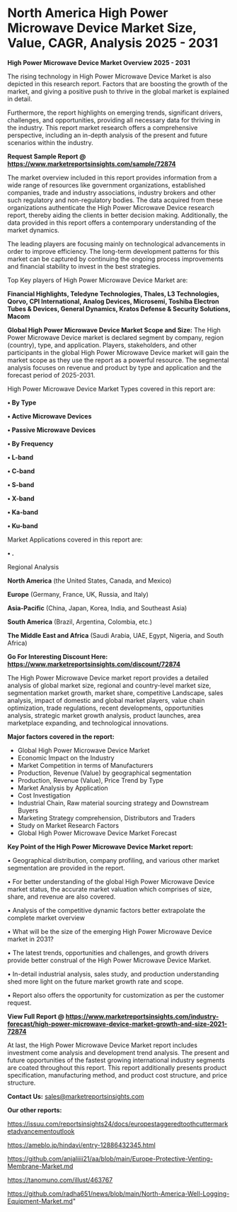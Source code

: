 # North America High Power Microwave Device Market Size, Value, CAGR, Analysis 2025 - 2031

<Strong> High Power Microwave Device Market Overview 2025 - 2031</strong>

The rising technology in High Power Microwave Device Market is also depicted in this research report. Factors that are boosting the growth of the market, and giving a positive push to thrive in the global market is explained in detail.

Furthermore, the report highlights on emerging trends, significant drivers, challenges, and opportunities, providing all necessary data for thriving in the industry. This report market research offers a comprehensive perspective, including an in-depth analysis of the present and future scenarios within the industry.

<strong>Request Sample Report @ <a href=https://www.marketreportsinsights.com/sample/72874>https://www.marketreportsinsights.com/sample/72874</a></strong>

The market overview included in this report provides information from a wide range of resources like government organizations, established companies, trade and industry associations, industry brokers and other such regulatory and non-regulatory bodies. The data acquired from these organizations authenticate the High Power Microwave Device research report, thereby aiding the clients in better decision making. Additionally, the data provided in this report offers a contemporary understanding of the market dynamics.

The leading players are focusing mainly on technological advancements in order to improve efficiency. The long-term development patterns for this market can be captured by continuing the ongoing process improvements and financial stability to invest in the best strategies.

Top Key players of High Power Microwave Device Market are:

<strong>Financial Highlights, Teledyne Technologies, Thales, L3 Technologies, Qorvo, CPI International, Analog Devices, Microsemi, Toshiba Electron Tubes & Devices, General Dynamics, Kratos Defense & Security Solutions, Macom</strong>

<strong><b>Global High Power Microwave Device Market Scope and Size:</b></strong>
The High Power Microwave Device market is declared segment by company, region (country), type, and application. Players, stakeholders, and other participants in the global High Power Microwave Device market will gain the market scope as they use the report as a powerful resource. The segmental analysis focuses on revenue and product by type and application and the forecast period of 2025-2031.

High Power Microwave Device Market Types covered in this report are:

<strong>• By Type

• Active Microwave Devices

• Passive Microwave Devices

• By Frequency

• L-band

• C-band

• S-band

• X-band

• Ka-band

• Ku-band</strong>

Market Applications covered in this report are:

<strong>• .</strong> 

Regional Analysis

<strong>North America</strong> (the United States, Canada, and Mexico)

<strong>Europe</strong> (Germany, France, UK, Russia, and Italy)

<strong>Asia-Pacific</strong> (China, Japan, Korea, India, and Southeast Asia)

<strong>South America</strong> (Brazil, Argentina, Colombia, etc.)

<strong>The Middle East and Africa</strong> (Saudi Arabia, UAE, Egypt, Nigeria, and South Africa)

<strong>Go For Interesting Discount Here: <a href=https://www.marketreportsinsights.com/discount/72874>https://www.marketreportsinsights.com/discount/72874</a></strong>

The High Power Microwave Device market report provides a detailed analysis of global market size, regional and country-level market size, segmentation market growth, market share, competitive Landscape, sales analysis, impact of domestic and global market players, value chain optimization, trade regulations, recent developments, opportunities analysis, strategic market growth analysis, product launches, area marketplace expanding, and technological innovations.

<strong><b>Major factors covered in the report:</b></strong>
<ul>
  <li>Global High Power Microwave Device Market </li>
  <li>Economic Impact on the Industry</li>
  <li>Market Competition in terms of Manufacturers</li>
  <li>Production, Revenue (Value) by geographical segmentation</li>
  <li>Production, Revenue (Value), Price Trend by Type</li>
  <li>Market Analysis by Application</li>
  <li>Cost Investigation</li>
  <li>Industrial Chain, Raw material sourcing strategy and Downstream Buyers</li>
  <li>Marketing Strategy comprehension, Distributors and Traders</li>
  <li>Study on Market Research Factors</li>
  <li>Global High Power Microwave Device Market Forecast</li>
</ul>

<strong><b>Key Point of the High Power Microwave Device Market report:</b></strong>

• Geographical distribution, company profiling, and various other market segmentation are provided in the report.

• For better understanding of the global High Power Microwave Device market status, the accurate market valuation which comprises of size, share, and revenue are also covered.

• Analysis of the competitive dynamic factors better extrapolate the complete market overview

• What will be the size of the emerging High Power Microwave Device market in 2031?

• The latest trends, opportunities and challenges, and growth drivers provide better construal of the High Power Microwave Device Market.

• In-detail industrial analysis, sales study, and production understanding shed more light on the future market growth rate and scope.

• Report also offers the opportunity for customization as per the customer request.

<strong><b>View Full Report @ <a href=https://www.marketreportsinsights.com/industry-forecast/high-power-microwave-device-market-growth-and-size-2021-72874>https://www.marketreportsinsights.com/industry-forecast/high-power-microwave-device-market-growth-and-size-2021-72874</a></b></strong>


At last, the High Power Microwave Device Market report includes investment come analysis and development trend analysis. The present and future opportunities of the fastest growing international industry segments are coated throughout this report. This report additionally presents product specification, manufacturing method, and product cost structure, and price structure.

<strong>Contact Us:</strong>
sales@marketreportsinsights.com

<strong>Our other reports:</strong>

<a href=https://issuu.com/reportsinsights24/docs/europestaggeredtoothcuttermarketadvancementoutlook>https://issuu.com/reportsinsights24/docs/europestaggeredtoothcuttermarketadvancementoutlook</a>

<a href=https://ameblo.jp/hindavi/entry-12886432345.html>https://ameblo.jp/hindavi/entry-12886432345.html</a>

<a href=https://github.com/anjaliiii21/aa/blob/main/Europe-Protective-Venting-Membrane-Market.md>https://github.com/anjaliiii21/aa/blob/main/Europe-Protective-Venting-Membrane-Market.md</a>

<a href=https://tanomuno.com/illust/463767>https://tanomuno.com/illust/463767</a>

<a href=https://github.com/radha651/news/blob/main/North-America-Well-Logging-Equipment-Market.md>https://github.com/radha651/news/blob/main/North-America-Well-Logging-Equipment-Market.md</a>"
